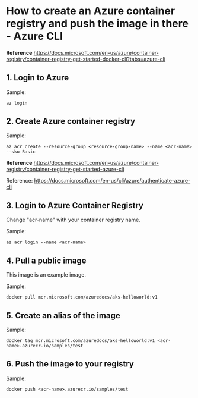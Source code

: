 # How to create an Azure container registry and push the image in there - Azure CLI

**Reference** https://docs.microsoft.com/en-us/azure/container-registry/container-registry-get-started-docker-cli?tabs=azure-cli

## 1. Login to Azure

Sample:

```console
az login
```

## 2. Create Azure container registry

Sample:

```console
az acr create --resource-group <resource-group-name> --name <acr-name> --sku Basic
```
**Reference** https://docs.microsoft.com/en-us/azure/container-registry/container-registry-get-started-azure-cli

Reference: https://docs.microsoft.com/en-us/cli/azure/authenticate-azure-cli

## 3. Login to Azure Container Registry

Change "acr-name" with your container registry name.

Sample:

```console
az acr login --name <acr-name>
```

## 4. Pull a public image

This image is an example image.

Sample:

```console
docker pull mcr.microsoft.com/azuredocs/aks-helloworld:v1
```

## 5. Create an alias of the image

Sample:

```console
docker tag mcr.microsoft.com/azuredocs/aks-helloworld:v1 <acr-name>.azurecr.io/samples/test
```

## 6. Push the image to your registry

Sample:

```console
docker push <acr-name>.azurecr.io/samples/test
```
